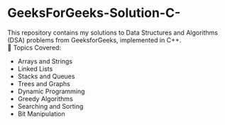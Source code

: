 # GeeksForGeeks-Solution-C-
This repository contains my solutions to Data Structures and Algorithms (DSA) problems from GeeksforGeeks, implemented in C++.  
🔹 Topics Covered: 
- Arrays and Strings
- Linked Lists
- Stacks and Queues 
- Trees and Graphs 
- Dynamic Programming 
- Greedy Algorithms 
- Searching and Sorting 
- Bit Manipulation
